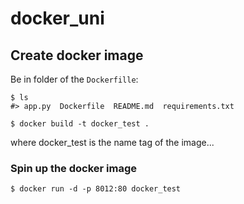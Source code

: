 # docker_uni

## Create docker image
Be in folder of the ```Dockerfille```:
```
$ ls
#> app.py  Dockerfile  README.md  requirements.txt
```

```
$ docker build -t docker_test .
```

where docker_test is the name tag of the image...

### Spin up the docker image
```
$ docker run -d -p 8012:80 docker_test
```

